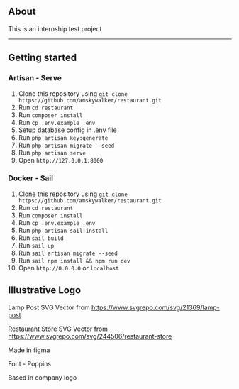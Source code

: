 ## About
This is an internship test project
<hr>

## Getting started
### Artisan - Serve
1. Clone this repository using `git clone https://github.com/amskywalker/restaurant.git`
2. Run `cd restaurant`
3. Run `composer install`
4. Run `cp .env.example .env`
5. Setup database config in .env file
6. Run `php artisan key:generate`
7. Run `php artisan migrate --seed`
8. Run `php artisan serve`
9. Open `http://127.0.0.1:8000`

### Docker - Sail
1. Clone this repository using `git clone https://github.com/amskywalker/restaurant.git`
2. Run `cd restaurant`
3. Run `composer install`
4. Run `cp .env.example .env`
5. Run `php artisan sail:install`
6. Run `sail build`
7. Run `sail up`
8. Run `sail artisan migrate --seed`
9. Run `sail npm install && npm run dev`
10. Open `http://0.0.0.0` or `localhost`


## Illustrative Logo

Lamp Post SVG Vector from https://www.svgrepo.com/svg/21369/lamp-post

Restaurant Store SVG Vector from https://www.svgrepo.com/svg/244506/restaurant-store

Made in figma

Font - Poppins

Based in company logo
